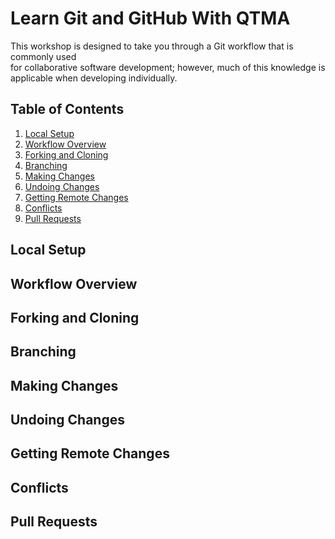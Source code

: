 # Learn Git and GitHub With QTMA
This workshop is designed to take you through a Git workflow that is commonly used  
for collaborative software development; however, much of this knowledge is applicable
when developing individually.
## Table of Contents
1. [Local Setup](#local-setup)
2. [Workflow Overview](#workflow-overview)
3. [Forking and Cloning](#forking-and-cloning)
4. [Branching](#branching)
5. [Making Changes](#making-changes)
6. [Undoing Changes](#undoing-changes)
7. [Getting Remote Changes](#getting-remote-changes)
8. [Conflicts](#conflicts)
9. [Pull Requests](#pull-requests)
## Local Setup
## Workflow Overview
## Forking and Cloning
## Branching
## Making Changes
## Undoing Changes
## Getting Remote Changes
## Conflicts
## Pull Requests
